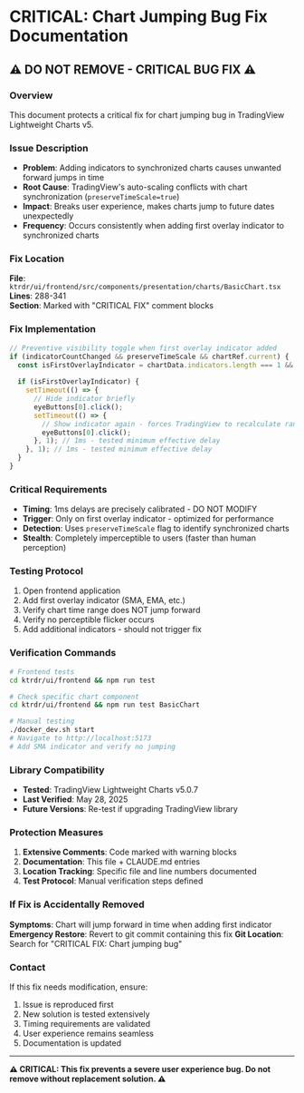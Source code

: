 # CRITICAL: Chart Jumping Bug Fix Documentation

## ⚠️ DO NOT REMOVE - CRITICAL BUG FIX ⚠️

### Overview
This document protects a critical fix for chart jumping bug in TradingView Lightweight Charts v5.

### Issue Description
- **Problem**: Adding indicators to synchronized charts causes unwanted forward jumps in time
- **Root Cause**: TradingView's auto-scaling conflicts with chart synchronization (`preserveTimeScale=true`)
- **Impact**: Breaks user experience, makes charts jump to future dates unexpectedly
- **Frequency**: Occurs consistently when adding first overlay indicator to synchronized charts

### Fix Location
**File**: `ktrdr/ui/frontend/src/components/presentation/charts/BasicChart.tsx`  
**Lines**: 288-341  
**Section**: Marked with "CRITICAL FIX" comment blocks

### Fix Implementation
```typescript
// Preventive visibility toggle when first overlay indicator added
if (indicatorCountChanged && preserveTimeScale && chartRef.current) {
  const isFirstOverlayIndicator = chartData.indicators.length === 1 && existingIndicatorCount === 0;
  
  if (isFirstOverlayIndicator) {
    setTimeout(() => {
      // Hide indicator briefly
      eyeButtons[0].click();
      setTimeout(() => {
        // Show indicator again - forces TradingView to recalculate range
        eyeButtons[0].click();
      }, 1); // 1ms - tested minimum effective delay
    }, 1); // 1ms - tested minimum effective delay
  }
}
```

### Critical Requirements
- **Timing**: 1ms delays are precisely calibrated - DO NOT MODIFY
- **Trigger**: Only on first overlay indicator - optimized for performance
- **Detection**: Uses `preserveTimeScale` flag to identify synchronized charts
- **Stealth**: Completely imperceptible to users (faster than human perception)

### Testing Protocol
1. Open frontend application
2. Add first overlay indicator (SMA, EMA, etc.)
3. Verify chart time range does NOT jump forward
4. Verify no perceptible flicker occurs
5. Add additional indicators - should not trigger fix

### Verification Commands
```bash
# Frontend tests
cd ktrdr/ui/frontend && npm run test

# Check specific chart component
cd ktrdr/ui/frontend && npm run test BasicChart

# Manual testing
./docker_dev.sh start
# Navigate to http://localhost:5173
# Add SMA indicator and verify no jumping
```

### Library Compatibility
- **Tested**: TradingView Lightweight Charts v5.0.7
- **Last Verified**: May 28, 2025
- **Future Versions**: Re-test if upgrading TradingView library

### Protection Measures
1. **Extensive Comments**: Code marked with warning blocks
2. **Documentation**: This file + CLAUDE.md entries
3. **Location Tracking**: Specific file and line numbers documented
4. **Test Protocol**: Manual verification steps defined

### If Fix is Accidentally Removed
**Symptoms**: Chart will jump forward in time when adding first indicator
**Emergency Restore**: Revert to git commit containing this fix
**Git Location**: Search for "CRITICAL FIX: Chart jumping bug"

### Contact
If this fix needs modification, ensure:
1. Issue is reproduced first
2. New solution is tested extensively
3. Timing requirements are validated
4. User experience remains seamless
5. Documentation is updated

---

**⚠️ CRITICAL: This fix prevents a severe user experience bug. Do not remove without replacement solution. ⚠️**